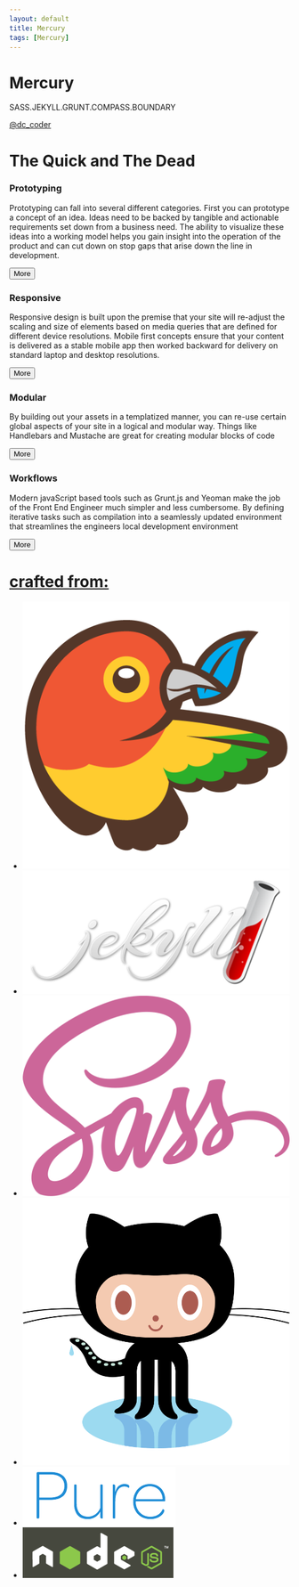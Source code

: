 ```yaml
---
layout: default
title: Mercury
tags: [Mercury]
---
```

<div class="splash-container splash-combo-respond">
    <div class="splash">
        <h1 class="splash-head fade-in page-hero">Mercury</h1>
        <p class="splash-subhead">
            SASS.JEKYLL.GRUNT.COMPASS.BOUNDARY
        </p>
        <p>
            <a href="https://twitter.com/dc_coder" class="pure-button pure-button-primary" title="Follow Me on Twitter!">
                @dc_coder
                <i class="fa fa-twitter"></i>
            </a>
        </p>
    </div>
</div>
<div class="boundary is-center">
    <div class="content-wrapper">
        <h1 class="content-head">
            The Quick and The Dead
        </h1>
        <div>
            <div class="swatch-five">
                <h3>
                    Prototyping
                </h3>
                <i class="fa fa-rocket teaser-more box fade-in one"></i>
                <p class="edge">
                    Prototyping can fall into several different categories.  First you can prototype a concept of an
                    idea.  Ideas need to be backed by tangible and actionable requirements set down from a business
                    need.
                    The ability to visualize these ideas into a working model helps you gain insight into the operation of the product and can cut down on stop gaps that arise down the line in development.</br>
                </p>
                <button class="pure-button">More</button>
            </div>
            <div class="swatch-five">
                <h3>
                    Responsive
                </h3>
                <i class="fa fa-mobile teaser-more box fade-in two"></i>
                <p class="edge">
                    Responsive design is built upon the premise that your site will re-adjust the scaling and size of
                    elements based on media queries that are defined for different device resolutions. Mobile first
                    concepts ensure that your content is delivered as a stable mobile app then worked backward for
                    delivery on standard laptop and desktop resolutions.</br>
                </p>
                <button class="pure-button">More</button>
            </div>
            <div class="swatch-five">
                <h3>
                    Modular
                </h3>
                <i class="fa fa-th-large teaser-more box fade-in three"></i>
                <p class="edge">
                    By building out your assets in a templatized manner, you can re-use certain global aspects of your
                    site
                    in a logical and modular way.  Things like Handlebars and Mustache are great for creating modular
                    blocks of code</br>
                </p>
                <button class="pure-button">More</button>
            </div>
            <div class="swatch-five">
                <h3>
                    Workflows
                </h3>
                <i class="fa fa-check-square-o teaser-more box fade-in four"></i>
                <p class="edge">
                    Modern javaScript based tools such as Grunt.js and Yeoman make the job of the Front End
                    Engineer much simpler and less cumbersome.  By defining iterative tasks such as compilation into a
                    seamlessly updated environment that streamlines the engineers local development environment</br>
                </p>
                <button class="pure-button">More</button>
            </div>
        </div>
        <div class="edge is-center">
            <a href="#" data-event="label">
                <h1 class="power">
                    crafted from:
                </h1>
            </a>
            <ul class="pure-power-list">
                <li class="power-image">
                    <a data-provider="bower" href="http://bower.io/">
                        <img class="grey-scale ghost img-bower" src="img/bower-logo.png" alt="Bower">
                    </a>
                </li>
                <li class="power-image">
                    <a  data-provider="jekyll" href="http://jekyllrb.com/">
                        <img class="grey-scale ghost img-jekyll" src="img/jekyll.png" alt="Jekyll">
                    </a>
                </li>
                <li class="power-image">
                    <a data-provider="sass" href="http://sass-lang.com/">
                        <img class="grey-scale ghost img-sass" src="img/sass-logo.png" alt="Jekyll">
                    </a>
                </li>
                <li class="power-image">
                    <a  data-provider="github"href="https://github.com/">
                        <img class="grey-scale ghost img-git" src="img/git-original.png" alt="GitHub">
                    </a>
                </li>
                <li class="power-image">
                    <a  data-provider="pure" href="http://purecss.io/">
                        <img class="grey-scale ghost img-pure" src="img/pure.png" alt="Pure">
                    </a>
                </li>
                <li class="power-image">
                    <a data-provider="node" href="http://nodejs.org/">
                        <img class="grey-scale ghost img-node" src="img/node-bg.png" alt="Node">
                    </a>
                </li>
            </ul>
        </div>
        <div class="pure-u-1">
            <div class="posts">
            </div>
        </div>
    </div>
</div>
